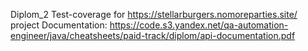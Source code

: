 Diplom_2
Test-coverage for https://stellarburgers.nomoreparties.site/ project
Documentation: https://code.s3.yandex.net/qa-automation-engineer/java/cheatsheets/paid-track/diplom/api-documentation.pdf

